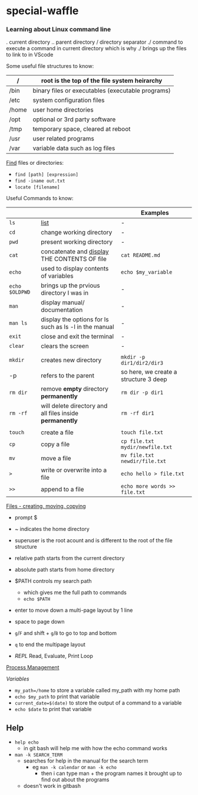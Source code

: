 # special-waffle

### Learning about Linux command line

. current directory
.. parent directory
/ directory separator
./ command to execute a command in current directory which is why ./ brings up the files to link to in VScode

Some useful file structures to know:

| / |root is the top of the file system heirarchy |
|---|---|
| /bin|binary files or executables (executable programs)|
| /etc|system configuration files|
| /home|user home directories|
| /opt|optional or 3rd party software|
| /tmp|temporary space, cleared at reboot|
| /usr|user related programs|
| /var|variable data such as log files|

[Find](./find.md) files or directories:
- `find [path] [expression]`
- `find -iname out.txt`
- `locate [filename]`

Useful Commands to know:

| | |Examples|
|---|---|---|
|`ls`|[list](./lists_learning.md)|-|
|`cd`|change working directory|-|
|`pwd`|present working directory|-|
|`cat`|concatenate and [display](./display.md) THE CONTENTS OF file|`cat README.md`|
|`echo`|used to display contents of variables|`echo $my_variable`|
|`echo $OLDPWD`|brings up the prvious directory I was in|-|
|`man`|display manual/ documentation|-|
|`man ls`|display the options for ls such as ls -l in the manual|-|
|`exit`|close and exit the terminal|-|
|`clear`|clears the screen|-|
| | | |
|`mkdir`|creates new directory|`mkdir -p dir1/dir2/dir3`|
|-p|refers to the parent|so here, we create a structure 3 deep|
|`rm dir`|remove **empty** directory **permanently**|`rm dir -p dir1`|
|`rm -rf`|will delete directory and all files inside **permanently**|`rm -rf dir1`|
| | | |
|`touch`|create a file|`touch file.txt`
|`cp`|copy a file|`cp file.txt mydir/newfile.txt`|
|`mv`|move a file|`mv file.txt newdir/file.txt`|
|`>`|write or overwrite into a file|`echo hello > file.txt`|
|`>>`|append to a file|`echo more words >> file.txt`|

[Files - creating, moving, copying](./filestuff.md)

- prompt $
- ~ indicates the home directory
- superuser is the root acount and is different to the root of the file structure
- relative path starts from the current directory
- absolute path starts from home directory
- $PATH controls my search path
    - which gives me the full path to commands
    - `echo $PATH`

- enter to move down a multi-page layout by 1 line
- space to page down
- `g`/`F` and shift + `g`/`B` to go to top and bottom
- `q` to end the multipage layout
- *REPL* Read, Evaluate, Print Loop

[Process Management](./process_management.md)

*Variables*

- `my_path=/home` to store a variable called my_path with my home path
- `echo $my_path` to print that variable
- `current_date=$(date)` to store the output of a command to a variable
- `echo $date` to print that variable


## Help

- `help echo`
    - in git bash will help me with how the echo command works
- `man -k SEARCH_TERM`
    - searches for help in the manual for the search term
        - eg `man -k calendar` or `man -k echo`
            - then i can type man + the program names it brought up to find out about the programs
    - doesn't work in gitbash
